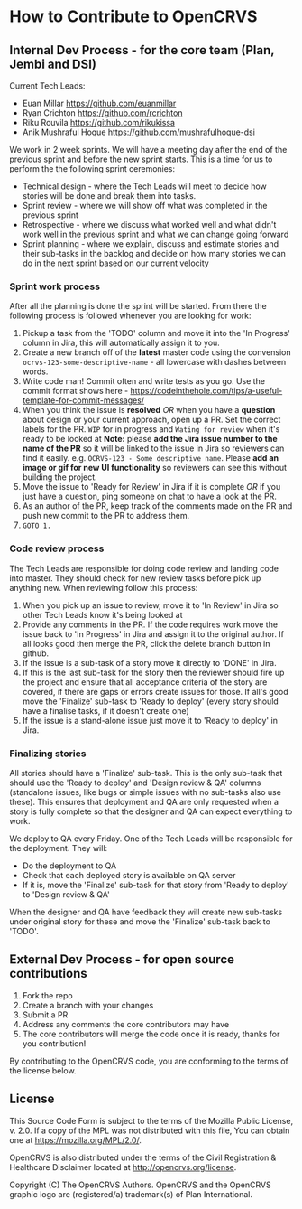 # How to Contribute to OpenCRVS

## Internal Dev Process - for the core team (Plan, Jembi and DSI)

Current Tech Leads:

- Euan Millar https://github.com/euanmillar
- Ryan Crichton https://github.com/rcrichton
- Riku Rouvila https://github.com/rikukissa
- Anik Mushraful Hoque https://github.com/mushrafulhoque-dsi

We work in 2 week sprints. We will have a meeting day after the end of the previous sprint and before the new sprint starts. This is a time for us to perform the the following sprint ceremonies:

- Technical design - where the Tech Leads will meet to decide how stories will be done and break them into tasks.
- Sprint review - where we will show off what was completed in the previous sprint
- Retrospective - where we discuss what worked well and what didn't work well in the previous sprint and what we can change going forward
- Sprint planning - where we explain, discuss and estimate stories and their sub-tasks in the backlog and decide on how many stories we can do in the next sprint based on our current velocity

### Sprint work process

After all the planning is done the sprint will be started. From there the following process is followed whenever you are looking for work:

1. Pickup a task from the 'TODO' column and move it into the 'In Progress' column in Jira, this will automatically assign it to you.
2. Create a new branch off of the **latest** master code using the convension `ocrvs-123-some-descriptive-name` - all lowercase with dashes between words.
3. Write code man! Commit often and write tests as you go. Use the commit format shows here - https://codeinthehole.com/tips/a-useful-template-for-commit-messages/
4. When you think the issue is **resolved** _OR_ when you have a **question** about design or your current approach, open up a PR. Set the correct labels for the PR. `WIP` for in progress and `Wating for review` when it's ready to be looked at **Note:** please **add the Jira issue number to the name of the PR** so it will be linked to the issue in Jira so reviewers can find it easily. e.g. `OCRVS-123 - Some descriptive name`. Please **add an image or gif for new UI functionality** so reviewers can see this without building the project.
5. Move the issue to 'Ready for Review' in Jira if it is complete _OR_ if you just have a question, ping someone on chat to have a look at the PR.
6. As an author of the PR, keep track of the comments made on the PR and push new commit to the PR to address them.
7. `GOTO 1.`

### Code review process

The Tech Leads are responsible for doing code review and landing code into master. They should check for new review tasks before pick up anything new. When reviewing follow this process:

1. When you pick up an issue to review, move it to 'In Review' in Jira so other Tech Leads know it's being looked at
2. Provide any comments in the PR. If the code requires work move the issue back to 'In Progress' in Jira and assign it to the original author. If all looks good then merge the PR, click the delete branch button in github.
3. If the issue is a sub-task of a story move it directly to 'DONE' in Jira.
4. If this is the last sub-task for the story then the reviewer should fire up the project and ensure that all acceptance criteria of the story are covered, if there are gaps or errors create issues for those. If all's good move the 'Finalize' sub-task to 'Ready to deploy' (every story should have a finalise tasks, if it doesn't create one)
5. If the issue is a stand-alone issue just move it to 'Ready to deploy' in Jira.

### Finalizing stories

All stories should have a 'Finalize' sub-task. This is the only sub-task that should use the 'Ready to deploy' and 'Design review & QA' columns (standalone issues, like bugs or simple issues with no sub-tasks also use these). This ensures that deployment and QA are only requested when a story is fully complete so that the designer and QA can expect everything to work.

We deploy to QA every Friday. One of the Tech Leads will be responsible for the deployment. They will:

- Do the deployment to QA
- Check that each deployed story is available on QA server
- If it is, move the 'Finalize' sub-task for that story from 'Ready to deploy' to 'Design review & QA'

When the designer and QA have feedback they will create new sub-tasks under original story for these and move the 'Finalize' sub-task back to 'TODO'.

## External Dev Process - for open source contributions

1. Fork the repo
2. Create a branch with your changes
3. Submit a PR
4. Address any comments the core contributors may have
5. The core contributors will merge the code once it is ready, thanks for you contribution!

By contributing to the OpenCRVS code, you are conforming to the terms of the license below.

## License

This Source Code Form is subject to the terms of the Mozilla Public License, v. 2.0. If a copy of the MPL was not distributed with this
file, You can obtain one at https://mozilla.org/MPL/2.0/.

OpenCRVS is also distributed under the terms of the Civil Registration & Healthcare Disclaimer located at http://opencrvs.org/license.

Copyright (C) The OpenCRVS Authors. OpenCRVS and the OpenCRVS graphic logo are (registered/a) trademark(s) of Plan International.
